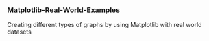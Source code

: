 ### Matplotlib-Real-World-Examples

Creating different types of graphs by using Matplotlib with real world datasets
